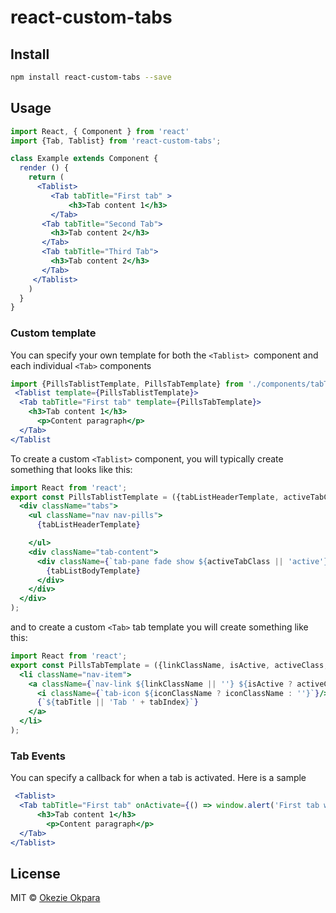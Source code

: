 react-custom-tabs
=================

Install
-------

~~~~~~~~~~~~~~~~~~~~~~~~~~~~~~~~~~~~~~~~~~~~~~~~~~~~~~~~~~~~~~~~~~~~~~~~~~~ bash
npm install react-custom-tabs --save 
~~~~~~~~~~~~~~~~~~~~~~~~~~~~~~~~~~~~~~~~~~~~~~~~~~~~~~~~~~~~~~~~~~~~~~~~~~~~~~~~

Usage
-----

~~~~~~~~~~~~~~~~~~~~~~~~~~~~~~~~~~~~~~~~~~~~~~~~~~~~~~~~~~~~~~~~~~~~~~~~~~~~ jsx
import React, { Component } from 'react'
import {Tab, Tablist} from 'react-custom-tabs';

class Example extends Component {
  render () {
    return (
      <Tablist>
         <Tab tabTitle="First tab" >
             <h3>Tab content 1</h3>
         </Tab>
       <Tab tabTitle="Second Tab">
         <h3>Tab content 2</h3>
       </Tab>
       <Tab tabTitle="Third Tab">
         <h3>Tab content 2</h3>
       </Tab>
     </Tablist>
    )
  }
}
~~~~~~~~~~~~~~~~~~~~~~~~~~~~~~~~~~~~~~~~~~~~~~~~~~~~~~~~~~~~~~~~~~~~~~~~~~~~~~~~

### Custom template

You can specify your own template for both the `<Tablist> `component and each
individual `<Tab>` components

~~~~~~~~~~~~~~~~~~~~~~~~~~~~~~~~~~~~~~~~~~~~~~~~~~~~~~~~~~~~~~~~~~~~~~~~~~~~ jsx
import {PillsTablistTemplate, PillsTabTemplate} from './components/tabTemplates';
 <Tablist template={PillsTablistTemplate}>
  <Tab tabTitle="First tab" template={PillsTabTemplate}>
    <h3>Tab content 1</h3>
      <p>Content paragraph</p>
  </Tab>
</Tablist
~~~~~~~~~~~~~~~~~~~~~~~~~~~~~~~~~~~~~~~~~~~~~~~~~~~~~~~~~~~~~~~~~~~~~~~~~~~~~~~~

To create a custom `<Tablist>` component, you will typically create something
that looks like this:

~~~~~~~~~~~~~~~~~~~~~~~~~~~~~~~~~~~~~~~~~~~~~~~~~~~~~~~~~~~~~~~~~~~~~~~~~~~~ jsx
import React from 'react';
export const PillsTablistTemplate = ({tabListHeaderTemplate, activeTabClass, tabListBodyTemplate}) => (
  <div className="tabs">
    <ul className="nav nav-pills">
      {tabListHeaderTemplate}

    </ul>
    <div className="tab-content">
      <div className={`tab-pane fade show ${activeTabClass || 'active'}`}>
        {tabListBodyTemplate}
      </div>
    </div>
  </div>
);

~~~~~~~~~~~~~~~~~~~~~~~~~~~~~~~~~~~~~~~~~~~~~~~~~~~~~~~~~~~~~~~~~~~~~~~~~~~~~~~~

and to create a custom `<Tab>` tab template you will create something like this:

~~~~~~~~~~~~~~~~~~~~~~~~~~~~~~~~~~~~~~~~~~~~~~~~~~~~~~~~~~~~~~~~~~~~~~~~~~~~ jsx
import React from 'react';
export const PillsTabTemplate = ({linkClassName, isActive, activeClass, tabTitle, tabIndex, onClick, iconClassName}) => (
  <li className="nav-item">
    <a className={`nav-link ${linkClassName || ''} ${isActive ? activeClass || 'active' : ''}`} role="tab" aria-controls={`${tabTitle || 'Tab ' + tabIndex}`} aria-expanded={isActive} aria-selected={isActive} onClick={onClick} href={null} style={{cursor: 'pointer'}}>
      <i className={`tab-icon ${iconClassName ? iconClassName : ''}`}/>
      {`${tabTitle || 'Tab ' + tabIndex}`}
    </a>
  </li>
);
~~~~~~~~~~~~~~~~~~~~~~~~~~~~~~~~~~~~~~~~~~~~~~~~~~~~~~~~~~~~~~~~~~~~~~~~~~~~~~~~

### Tab Events

You can specify a callback for when a tab is activated. Here is a sample

~~~~~~~~~~~~~~~~~~~~~~~~~~~~~~~~~~~~~~~~~~~~~~~~~~~~~~~~~~~~~~~~~~~~~~~~~~~~ jsx
 <Tablist>
  <Tab tabTitle="First tab" onActivate={() => window.alert('First tab was activated')}>
      <h3>Tab content 1</h3>
        <p>Content paragraph</p>
  </Tab>
</Tablist>
~~~~~~~~~~~~~~~~~~~~~~~~~~~~~~~~~~~~~~~~~~~~~~~~~~~~~~~~~~~~~~~~~~~~~~~~~~~~~~~~

License
-------

MIT © [Okezie Okpara](https://github.com/okezieokpra)
